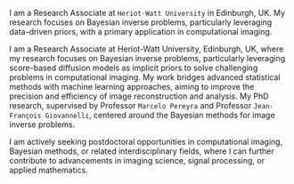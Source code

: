 I am a Research Associate at `Heriot-Watt University` in Edinburgh, UK. My research focuses on Bayesian inverse problems, particularly leveraging data-driven priors, with a primary application in computational imaging.

I am a Research Associate at Heriot-Watt University, Edinburgh, UK, where my research focuses on Bayesian inverse problems, particularly leveraging score-based diffusion models as implicit priors to solve challenging problems in computational imaging. My work bridges advanced statistical methods with machine learning approaches, aiming to improve the precision and efficiency of image reconstruction and analysis. My PhD research, supervised by Professor `Marcelo Pereyra` and Professor `Jean-François Giovannelli`, centered around the Bayesian methods for image inverse problems.

I am actively seeking postdoctoral opportunities in computational imaging, Bayesian methods, or related interdisciplinary fields, where I can further contribute to advancements in imaging science, signal processing, or applied mathematics.
